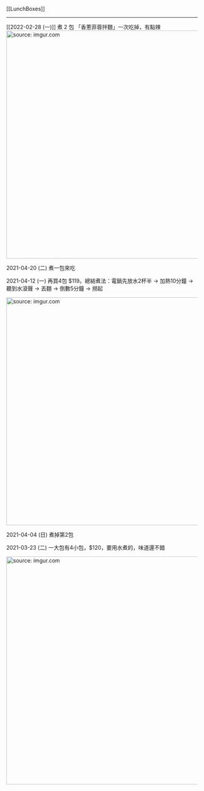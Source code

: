 [[LunchBoxes]]

---


[[2022-02-28 (一)]] 煮 2 包 「香蔥菲蓉拌麵」一次吃掉，有點辣
<a href="https://imgur.com/diINJ9z"><img src="https://i.imgur.com/diINJ9z.jpg" title="source: imgur.com" width="600px"/></a>

2021-04-20 (二) 煮一包來吃

2021-04-12 (一) 再買4包 $119。總結煮法：電鍋先放水2杯半 → 加熱10分鐘 → 聽到水滾聲 → 丟麵 → 倒數5分鐘 → 撈起

<a href="https://imgur.com/HMr7Ity"><img src="https://i.imgur.com/HMr7Ity.jpg" title="source: imgur.com" width=600/></a>

2021-04-04 (日) 煮掉第2包

2021-03-23 (二) 一大包有4小包，$120，要用水煮的，味道還不錯

<a href="https://imgur.com/dngxwAk"><img src="https://i.imgur.com/dngxwAk.jpg" title="source: imgur.com" width=600/></a>